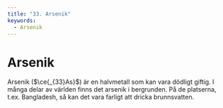 ```yaml
---
title: "33. Arsenik"
keywords:
  - Arsenik
---
```


# Arsenik
Arsenik ($\ce{_{33}As}$) är en halvmetall som kan vara dödligt giftig. I många delar av världen finns det arsenik i bergrunden. På de platserna, t.ex. Bangladesh, så kan det vara farligt att dricka brunnsvatten.